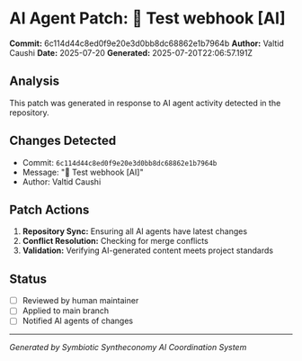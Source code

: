 # AI Agent Patch: 🤖 Test webhook [AI]

**Commit:** 6c114d44c8ed0f9e20e3d0bb8dc68862e1b7964b
**Author:** Valtid Caushi
**Date:** 2025-07-20
**Generated:** 2025-07-20T22:06:57.191Z

## Analysis

This patch was generated in response to AI agent activity detected in the repository.

## Changes Detected

- Commit: `6c114d44c8ed0f9e20e3d0bb8dc68862e1b7964b`
- Message: "🤖 Test webhook [AI]"
- Author: Valtid Caushi

## Patch Actions

1. **Repository Sync:** Ensuring all AI agents have latest changes
2. **Conflict Resolution:** Checking for merge conflicts
3. **Validation:** Verifying AI-generated content meets project standards

## Status

- [ ] Reviewed by human maintainer
- [ ] Applied to main branch
- [ ] Notified AI agents of changes

---
*Generated by Symbiotic Syntheconomy AI Coordination System*
